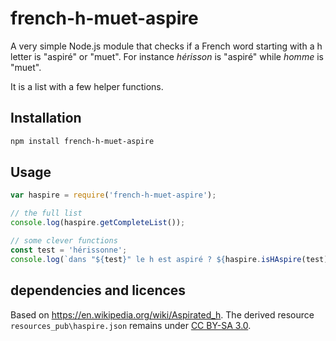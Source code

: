 # french-h-muet-aspire

A very simple Node.js module that checks if a French word starting with a h letter is "aspiré" or "muet". For instance _hérisson_ is "aspiré" while _homme_ is "muet".

It is a list with a few helper functions.

## Installation 
```sh
npm install french-h-muet-aspire
```

## Usage

```javascript
var haspire = require('french-h-muet-aspire');

// the full list
console.log(haspire.getCompleteList());

// some clever functions
const test = 'hérissonne';
console.log(`dans "${test}" le h est aspiré ? ${haspire.isHAspire(test)}`);
```

## dependencies and licences

Based on https://en.wikipedia.org/wiki/Aspirated_h. The derived resource `resources_pub\haspire.json` remains under [CC BY-SA 3.0](https://creativecommons.org/licenses/by-sa/3.0/).
